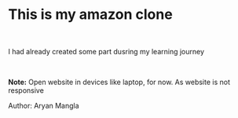 # This is my amazon clone 
<br>
<p> I had already created some part dusring my learning journey </p>
<br>
<p><b>Note:</b> Open website in devices like laptop, for now. As website is not responsive
<p>Author: Aryan Mangla</p>